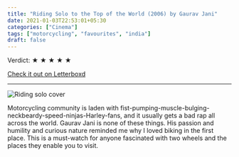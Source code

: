 ```yaml
---
title: "Riding Solo to the Top of the World (2006) by Gaurav Jani"
date: 2021-01-03T22:53:01+05:30
categories: ["Cinema"]
tags: ["motorcycling", "favourites", "india"]
draft: false
---
```


Verdict: <span> &starf; &starf; &starf; &starf; &starf; </span>

[Check it out on Letterboxd](https://letterboxd.com/carte_blanche/film/oslo-august-31st/)

----------------

![Riding solo cover](/images/riding-solo.webp#center "Riding solo cover")

Motorcycling community is laden with fist-pumping-muscle-bulging-neckbeardy-speed-ninjas-Harley-fans, and it usually gets a bad rap all across the world. Gaurav Jani is none of these things. His passion and humility and curious nature reminded me why I loved biking in the first place. This is a must-watch for anyone fascinated with two wheels and the places they enable you to visit.
